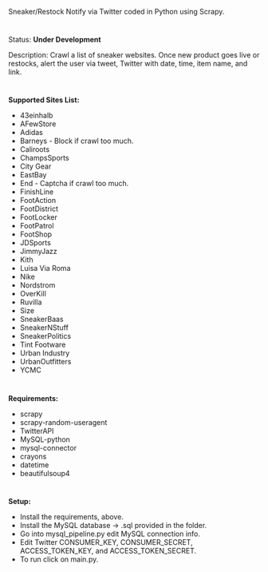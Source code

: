 Sneaker/Restock Notify via Twitter coded in Python using Scrapy.
#
Status: **Under Development**

Description: Crawl a list of sneaker websites. Once new product goes live or restocks, alert the user via tweet, Twitter with date, time, item name, and link.

#
**Supported Sites List:**
 - 43einhalb
 - AFewStore
 - Adidas
 - Barneys - Block if crawl too much.
 - Caliroots
 - ChampsSports
 - City Gear
 - EastBay
 - End - Captcha if crawl too much.
 - FinishLine
 - FootAction
 - FootDistrict
 - FootLocker
 - FootPatrol
 - FootShop
 - JDSports
 - JimmyJazz
 - Kith
 - Luisa Via Roma
 - Nike
 - Nordstrom
 - OverKill
 - Ruvilla
 - Size
 - SneakerBaas
 - SneakerNStuff
 - SneakerPolitics
 - Tint Footware
 - Urban Industry
 - UrbanOutfitters
 - YCMC
	
#
**Requirements:**
- scrapy
- scrapy-random-useragent
- TwitterAPI
- MySQL-python
- mysql-connector
- crayons
- datetime
- beautifulsoup4

#
**Setup:**
- Install the requirements, above.
- Install the MySQL database -> .sql provided in the folder.
- Go into mysql_pipeline.py edit MySQL connection info.
- Edit Twitter CONSUMER_KEY, CONSUMER_SECRET, ACCESS_TOKEN_KEY, and ACCESS_TOKEN_SECRET.
- To run click on main.py.